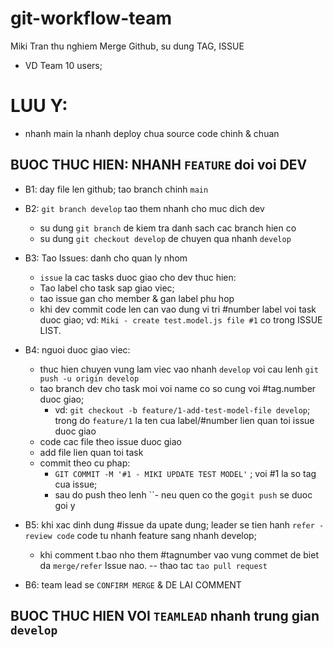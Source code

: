 # git-workflow-team

Miki Tran thu nghiem Merge Github, su dung TAG, ISSUE

- VD Team 10 users;

# LUU Y:

- nhanh main la nhanh deploy chua source code chinh & chuan

## BUOC THUC HIEN: NHANH `FEATURE` doi voi DEV

- B1: day file len github; tao branch chinh `main`
- B2: `git branch develop` tao them nhanh cho muc dich dev

  - su dung `git branch` de kiem tra danh sach cac branch hien co
  - su dung `git checkout develop` de chuyen qua nhanh `develop`

- B3: Tao Issues: danh cho quan ly nhom
  - `issue` la cac tasks duoc giao cho dev thuc hien:
  - Tao label cho task sap giao viec;
  - tao issue gan cho member & gan label phu hop
  - khi dev commit code len can vao dung vi tri #number label voi task duoc giao; vd: `Miki - create test.model.js file #1` co trong ISSUE LIST.
- B4: nguoi duoc giao viec:

  - thuc hien chuyen vung lam viec vao nhanh `develop` voi cau lenh `git push -u origin develop`
  - tao branch dev cho task moi voi name co so cung voi #tag.number duoc giao;
    - vd: `git checkout -b feature/1-add-test-model-file develop`; trong do `feature/1` la ten cua label/#number lien quan toi issue duoc giao
  - code cac file theo issue duoc giao
  - add file lien quan toi task
  - commit theo cu phap:
    - `GIT COMMIT -M '#1 - MIKI UPDATE TEST MODEL'` ; voi #1 la so tag cua issue;
    - sau do push theo lenh ``- neu quen co the go`git push` se duoc goi y

- B5: khi xac dinh dung #issue da upate dung; leader se tien hanh `refer -review code` code tu nhanh feature sang nhanh develop;

  - khi comment t.bao nho them #tagnumber vao vung commet de biet da `merge/refer` Issue nao. -- thao tac `tao pull request`

- B6: team lead se `CONFIRM MERGE` & DE LAI COMMENT

## BUOC THUC HIEN VOI `TEAMLEAD` nhanh trung gian `develop`
